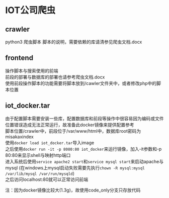 # IOT公司爬虫
## crawler
python3 爬虫脚本
脚本的说明，需要依赖的库请清参见爬虫文档.docx  
## frontend 
操作脚本与搜索使用的前端  
前段的部署与数据库的部署也请参考爬虫文档.docx  
使用前段操作脚本的功能需要将脚本放到/cawler文件夹中，或者修改php中的脚本位置  
## iot_docker.tar
由于配置脚本需要安装一些库，配置数据库和前段等操作中很容易因为编码或文件位置错误造成无法正常运行，故准备此docker镜像来提供配置参考  
脚本位置/crawler中，前段位于/var/www/html中，数据库root密码为misakaxindex  
使用`docker load iot_docker.tar`导入image  
之后使用`docker run -it -p 8080:80 iot_docker`来运行镜像，加入-it参数和-p 80:80来显示shell与映射http端口  
进入系统后使用`service apache2 start`和`service mysql start`来启动apache与mysql 
(在windows上mysql启动失败需要先执行`chown -R mysql:mysql /var/lib/mysql /var/run/mysqld`)  
之后访问localhost:80就可以正常访问前端  

注：因为docker镜像比较大(1.3g)，故使用code_only分支只存放代码  

